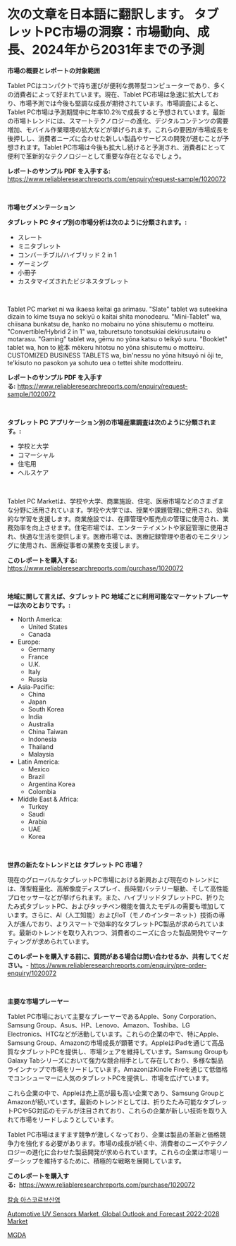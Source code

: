 <p><h1>次の文章を日本語に翻訳します。 タブレットPC市場の洞察：市場動向、成長、2024年から2031年までの予測</h1></p><p><strong>市場の概要とレポートの対象範囲</strong></p>
<p><p>Tablet PCはコンパクトで持ち運びが便利な携帯型コンピューターであり、多くの消費者によって好まれています。現在、Tablet PC市場は急速に拡大しており、市場予測では今後も堅調な成長が期待されています。市場調査によると、Tablet PC市場は予測期間中に年率10.2％で成長すると予想されています。最新の市場トレンドには、スマートテクノロジーの進化、デジタルコンテンツの需要増加、モバイル作業環境の拡大などが挙げられます。これらの要因が市場成長を後押しし、消費者ニーズに合わせた新しい製品やサービスの開発が進むことが予想されます。Tablet PC市場は今後も拡大し続けると予測され、消費者にとって便利で革新的なテクノロジーとして重要な存在となるでしょう。</p></p>
<p><strong>レポートのサンプル PDF を入手する:</strong> <a href="https://www.reliableresearchreports.com/enquiry/request-sample/1020072">https://www.reliableresearchreports.com/enquiry/request-sample/1020072</a></p>
<p>&nbsp;</p>
<p><strong>市場セグメンテーション</strong></p>
<p><strong>タブレット PC タイプ別の市場分析は次のように分類されます。:</strong></p>
<p><ul><li>スレート</li><li>ミニタブレット</li><li>コンバーチブル/ハイブリッド 2 in 1</li><li>ゲーミング</li><li>小冊子</li><li>カスタマイズされたビジネスタブレット</li></ul></p>
<p>&nbsp;</p>
<p><p>Tablet PC market ni wa ikaesa keitai ga arimasu. "Slate" tablet wa suteekina dizain to kime tsuya no sekiyū o kaitai shita monodearu. "Mini-Tablet" wa, chiisana bunkatsu de, hanko no mobairu no yōna shisutemu o motteiru. "Convertible/Hybrid 2 in 1" wa, taburetsuto tonotsukiai dekirusutairu o motarasu. "Gaming" tablet wa, gēmu no yōna katsu o teikyō suru. "Booklet" tablet wa, hon to 絵本 mēkeru hitotsu no yōna shisutemu o motteiru. CUSTOMIZED BUSINESS TABLETS wa, bin'nessu no yōna hitsuyō ni ōji te, te'kisuto no pasokon ya sohuto uea o tettei shite modotteiru.</p></p>
<p><strong>レポートのサンプル PDF を入手する:</strong>&nbsp;<a href="https://www.reliableresearchreports.com/enquiry/request-sample/1020072">https://www.reliableresearchreports.com/enquiry/request-sample/1020072</a></p>
<p>&nbsp;</p>
<p><strong> タブレット PC アプリケーション別の市場産業調査は次のように分類されます。:</strong></p>
<p><ul><li>学校と大学</li><li>コマーシャル</li><li>住宅用</li><li>ヘルスケア</li></ul></p>
<p>&nbsp;</p>
<p><p>Tablet PC Marketは、学校や大学、商業施設、住宅、医療市場などのさまざまな分野に活用されています。学校や大学では、授業や課題管理に使用され、効率的な学習を支援します。商業施設では、在庫管理や販売点の管理に使用され、業務効率を向上させます。住宅市場では、エンターテイメントや家庭管理に使用され、快適な生活を提供します。医療市場では、医療記録管理や患者のモニタリングに使用され、医療従事者の業務を支援します。</p></p>
<p><strong>このレポートを購入する:</strong>&nbsp; <a href="https://www.reliableresearchreports.com/purchase/1020072">https://www.reliableresearchreports.com/purchase/1020072</a></p>
<p>&nbsp;</p>
<p><strong>地域に関して言えば、タブレット PC 地域ごとに利用可能なマーケットプレーヤーは次のとおりです。:</strong></p>
<p><ul>
    <li>
        North America:
        <ul>
            <li>United States</li>
            <li>Canada</li>
        </ul>
    </li>
    <li>
        Europe:
        <ul>
            <li>Germany</li>
            <li>France</li>
            <li>U.K.</li>
            <li>Italy</li>
            <li>Russia</li>
        </ul>
    </li>
    <li>
        Asia-Pacific:
        <ul>
            <li>China</li>
            <li>Japan</li>
            <li>South Korea</li>
            <li>India</li>
            <li>Australia</li>
            <li>China Taiwan</li>
            <li>Indonesia</li>
            <li>Thailand</li>
            <li>Malaysia</li>
        </ul>
    </li>
    <li>
        Latin America:
        <ul>
            <li>Mexico</li>
            <li>Brazil</li>
            <li>Argentina Korea</li>
            <li>Colombia</li>
        </ul>
    </li>
    <li>
        Middle East & Africa:
        <ul>
            <li>Turkey</li>
            <li>Saudi</li>
            <li>Arabia</li>
            <li>UAE</li>
            <li>Korea</li>
        </ul>
    </li>
    </ul></p>
<p>&nbsp;</p>
<p><strong>世界の新たなトレンドとは タブレット PC 市場？</strong></p>
<p><p>現在のグローバルなタブレットPC市場における新興および現在のトレンドには、薄型軽量化、高解像度ディスプレイ、長時間バッテリー駆動、そして高性能プロセッサーなどが挙げられます。また、ハイブリッドタブレットPC、折りたたみ式タブレットPC、およびタッチペン機能を備えたモデルの需要も増加しています。さらに、AI（人工知能）およびIoT（モノのインターネット）技術の導入が進んでおり、よりスマートで効率的なタブレットPC製品が求められています。最新のトレンドを取り入れつつ、消費者のニーズに合った製品開発やマーケティングが求められています。</p></p>
<p><strong>このレポートを購入する前に、質問がある場合は問い合わせるか、共有してください。</strong>- <a href="https://www.reliableresearchreports.com/enquiry/pre-order-enquiry/1020072">https://www.reliableresearchreports.com/enquiry/pre-order-enquiry/1020072</a></p>
<p>&nbsp;</p>
<p><strong>主要な市場プレーヤー</strong></p>
<p><p>Tablet PC市場において主要なプレーヤーであるApple、Sony Corporation、Samsung Group、Asus、HP、Lenovo、Amazon、Toshiba、LG Electronics、HTCなどが活動しています。これらの企業の中で、特にApple、Samsung Group、Amazonの市場成長が顕著です。AppleはiPadを通じて高品質なタブレットPCを提供し、市場シェアを維持しています。Samsung GroupもGalaxy Tabシリーズにおいて強力な競合相手として存在しており、多様な製品ラインナップで市場をリードしています。AmazonはKindle Fireを通じて低価格でコンシューマーに人気のタブレットPCを提供し、市場を広げています。</p><p>これら企業の中で、Appleは売上高が最も高い企業であり、Samsung GroupとAmazonが続いています。最新のトレンドとしては、折りたたみ可能なタブレットPCや5G対応のモデルが注目されており、これらの企業が新しい技術を取り入れて市場をリードしようとしています。</p><p>Tablet PC市場はますます競争が激しくなっており、企業は製品の革新と価格競争力を強化する必要があります。市場の成長が続く中、消費者のニーズやテクノロジーの進化に合わせた製品開発が求められています。これらの企業は市場リーダーシップを維持するために、積極的な戦略を展開しています。</p></p>
<p><strong>このレポートを購入する:</strong>&nbsp;&nbsp;<a href="https://www.reliableresearchreports.com/purchase/1020072">https://www.reliableresearchreports.com/purchase/1020072</a></p>
<p><p><a href="https://medium.com/@theothessalian/%EC%B9%BC%EC%8A%98-%EC%95%84%EC%8A%A4%EC%BD%94%EB%A5%B4%EB%B2%A0%EC%9D%B4%ED%8A%B8-%EC%8B%9C%EC%9E%A5-%EC%A0%84%EB%A7%9D-%EC%82%B0%EC%97%85-%EA%B0%9C%EC%9A%94-%EB%B0%8F-%EC%98%88%EC%B8%A1-2024%EB%85%84%EB%B6%80%ED%84%B0-2031%EB%85%84%EA%B9%8C%EC%A7%80-33f508b8f213">칼슘 아스코르브산염</a></p><p><a href="https://view.publitas.com/reportprime-1/automotive-uv-sensors-market-global-outlook-and-forecast-2022-2028-market-share-market-new-trends-analysis-report-by-type-by-application-by-end-use-by-region-and-segment-forecasts-2023-2030/">Automotive UV Sensors Market, Global Outlook and Forecast 2022-2028 Market</a></p><p><a href="https://medium.com/@tyrelvezina0vc2ayv1ss8syx/mgda-%EB%A7%88%EC%BC%93-%EB%B3%B4%EA%B3%A0%EC%84%9C%EB%8A%94-%EC%9D%B4-%EC%8B%9C%EC%9E%A5%EC%9D%98-%EC%B5%9C%EC%8B%A0-%ED%8A%B8%EB%A0%8C%EB%93%9C%EC%99%80-%EC%84%B1%EC%9E%A5-%EA%B8%B0%ED%9A%8C%EB%A5%BC-%EB%B0%9D%ED%98%80%EC%A4%8D%EB%8B%88%EB%8B%A4-c51d944a880b">MGDA</a></p></p>